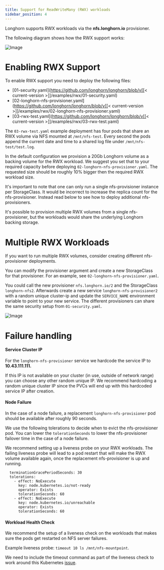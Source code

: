 ```yaml
---
title: Support for ReadWriteMany (RWX) workloads
sidebar_position: 4
---
```


Longhorn supports RWX workloads via the **nfs.longhorn.io** provisioner.

The following diagram shows how the RWX support works:

![Image](/img/diagrams/rwx/rwx-01.png)

# Enabling RWX Support

To enable RWX support you need to deploy the following files:

- [01-security.yaml](https://github.com/longhorn/longhorn/blob/v[[< current-version >]]/examples/rwx/01-security.yaml)
- [02-longhorn-nfs-provisioner.yaml](https://github.com/longhorn/longhorn/blob/v[[< current-version >]]/examples/rwx/02-longhorn-nfs-provisioner.yaml)
- [03-rwx-test.yaml](https://github.com/longhorn/longhorn/blob/v[[< current-version >]]/examples/rwx/03-rwx-test.yaml)

The `03-rwx-test.yaml` example deployment has four pods that share an RWX volume via NFS mounted at `/mnt/nfs-test`. Every second the pods append the current date and time to a shared log file under `/mnt/nfs-test/test.log`.

In the default configuration we provision a 20Gb Longhorn volume as a backing volume for the RWX workload. We suggest you set that to your required capacity before deploying `02-longhorn-nfs-provisioner.yaml`.
The requested size should be roughly 10% bigger then the required RWX workload size.

It's important to note that one can only run a single nfs-provisioner instance per StorageClass. It would be incorrect to increase the replica count for the nfs-provisioner. Instead read below to see how to deploy additional nfs-provisioners.

It's possible to provision multiple RWX volumes from a single nfs-provisioner, but the workloads would share the underlying Longhorn backing storage.

# Multiple RWX Workloads

If you want to run multiple RWX volumes, consider creating different nfs-provisioner deployments.

You can modify the provisioner argument and create a new StorageClass for that provisioner. For an example, see `02-longhorn-nfs-provisioner.yaml`.

You could call the new provisioner `nfs.longhorn.io/2` and the StorageClass `longhorn-nfs2`. Afterwards create a new service `longhorn-nfs-provisioner2` with a random unique cluster-ip and update the `SERVICE_NAME` environment variable to point to your new service. The different provisioners can share the same security setup from `01-security.yaml`.

![Image](/img/diagrams/rwx/rwx-02.png)

# Failure handling

#### Service Cluster IP

For the `longhorn-nfs-provisioner` service we hardcode the service IP to **10.43.111.111.**

If this IP is not available on your cluster (in use, outside of network range) you can choose any other random unique IP.
We recommend hardcoding a random unique cluster IP since the PVCs will end up with this hardcoded service IP after creation.

#### Node Failure
In the case of a node failure, a replacement `longhorn-nfs-provisioner` pod should be available after roughly 90 seconds.

We use the following tolerations to decide when to evict the nfs-provisioner pod. You can lower the `tolerationSeconds`
to lower the nfs-provisioner failover time in the case of a node failure.

We recommend setting up a liveness probe on your RWX workloads.
The failing liveness probe will lead to a pod restart that will make the RWX volume available again, once the replacement nfs-provisioner is up and running.

      terminationGracePeriodSeconds: 30
      tolerations:
        - effect: NoExecute
          key: node.kubernetes.io/not-ready
          operator: Exists
          tolerationSeconds: 60
        - effect: NoExecute
          key: node.kubernetes.io/unreachable
          operator: Exists
          tolerationSeconds: 60

#### Workload Health Check

We recommend the setup of a liveness check on the workloads that makes sure the pods get restarted on NFS server failures.

Example liveness probe: `timeout 10 ls /mnt/nfs-mountpoint`.

We need to include the timeout command as part of the liveness check to work around this Kubernetes [issue](https://github.com/kubernetes/kubernetes/issues/26895).